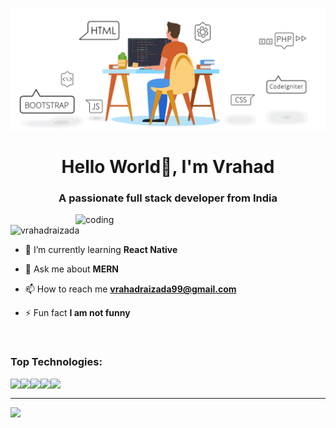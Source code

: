 ![Banner](https://github.com/vrahadraizada/vrahadraizada/blob/main/vr.gif)
<h1 align="center">Hello World👋, I'm Vrahad</h1>
<h3 align="center">A passionate full stack developer from India</h3>
<img align="right" width="400" alt="coding" src="https://pricode.io/wp-content/uploads/2019/04/gif-coder.gif" >

<p align="left"> <img src="https://komarev.com/ghpvc/?username=vrahadraizada&label=Profile%20views&color=0e75b6&style=flat" alt="vrahadraizada" /> </p>

- 🌱 I’m currently learning **React Native**

- 💬 Ask me about **MERN**

- 📫 How to reach me **vrahadraizada99@gmail.com**

- ⚡ Fun fact **I am not funny**

<br>

<h3 align="left">Top Technologies:</h3>
<p>
<img align="left" src="https://img.shields.io/badge/javascript-%23323330.svg?style=for-the-badge&logo=javascript&logoColor=%23F7DF1E" />
<img align="left" src="https://img.shields.io/badge/typescript-%23007ACC.svg?style=for-the-badge&logo=typescript&logoColor=white" />
<img align="left" src="https://img.shields.io/badge/Linux-FCC624?style=for-the-badge&logo=linux&logoColor=black" />
<img align="left" src="https://img.shields.io/badge/react-%2320232a.svg?style=for-the-badge&logo=react&logoColor=%2361DAFB" />
<img align="left" src="https://img.shields.io/badge/node.js-6DA55F?style=for-the-badge&logo=node.js&logoColor=white" />
</p>
 
<br /> <hr />

<p>
<!-- <img align="left" width="47%" src="https://github-readme-stats.vercel.app/api/top-langs/?username=vrahadraizada&layout=compact" /> -->
<img align="left" width="47%" src="https://github-readme-stats.vercel.app/api?username=vrahadraizada&show_icons=true&theme=radical" />
</p>
